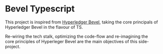 # Bevel Typescript
This project is inspired from [Hyperledger Bevel](https://github.com/hyperledger/bevel), taking the core principals of Hyperledger Bevel in the flavour of TS.

Re-wiring the tech stalk, optimizing the code-flow and re-imagining the core principles of Hyperleger Bevel are the main objectives of this side-project.